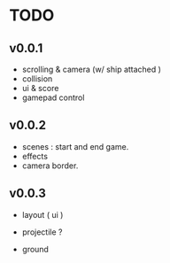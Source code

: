 # TODO

## v0.0.1
- scrolling & camera (w/ ship attached )
- collision
- ui & score 
- gamepad control

## v0.0.2
- scenes : start and end game.
- effects
- camera border.


## v0.0.3
- layout ( ui )

- projectile ?
- ground